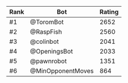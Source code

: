 Rank|Bot|Rating
---|---|---
#1|@ToromBot|2652
#2|@RaspFish|2560
#3|@colinbot|2041
#4|@OpeningsBot|2033
#5|@pawnrobot|1351
#6|@MinOpponentMoves|864
